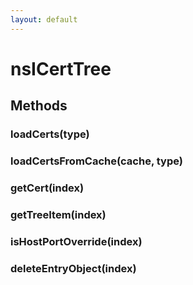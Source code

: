 ```yaml
---
layout: default
---
```


# nsICertTree #

## Methods ##

### loadCerts(type) ###

### loadCertsFromCache(cache, type) ###

### getCert(index) ###

### getTreeItem(index) ###

### isHostPortOverride(index) ###

### deleteEntryObject(index) ###
